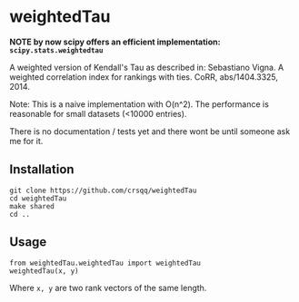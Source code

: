 weightedTau
===========

**NOTE by now scipy offers an efficient implementation: `scipy.stats.weightedtau`**

A weighted version of Kendall's Tau as described in: Sebastiano Vigna. A
weighted correlation index for rankings with ties. CoRR, abs/1404.3325, 2014. 

Note: This is a naive implementation with O(n^2). The performance is reasonable
for small datasets (<10000 entries).

There is no documentation / tests yet and there wont be until someone ask me
for it.

## Installation
```
git clone https://github.com/crsqq/weightedTau
cd weightedTau
make shared
cd ..
```

## Usage

```
from weightedTau.weightedTau import weightedTau
weightedTau(x, y)
```
Where `x, y` are two rank vectors of the same length.

